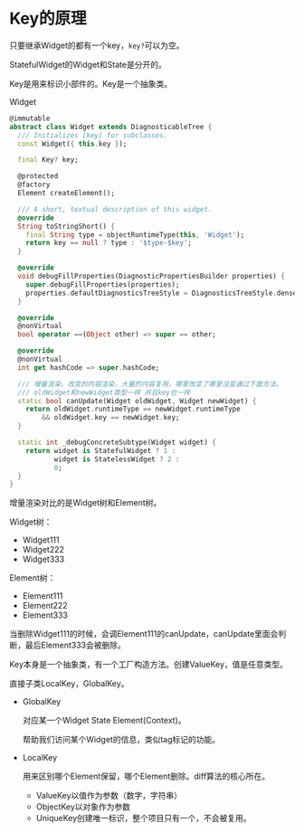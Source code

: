 # Key的原理

只要继承Widget的都有一个key，`key?`可以为空。

StatefulWidget的Widget和State是分开的。

Key是用来标识小部件的。Key是一个抽象类。

Widget

```dart
@immutable
abstract class Widget extends DiagnosticableTree {
  /// Initializes [key] for subclasses.
  const Widget({ this.key });

  final Key? key;

  @protected
  @factory
  Element createElement();

  /// A short, textual description of this widget.
  @override
  String toStringShort() {
    final String type = objectRuntimeType(this, 'Widget');
    return key == null ? type : '$type-$key';
  }

  @override
  void debugFillProperties(DiagnosticPropertiesBuilder properties) {
    super.debugFillProperties(properties);
    properties.defaultDiagnosticsTreeStyle = DiagnosticsTreeStyle.dense;
  }

  @override
  @nonVirtual
  bool operator ==(Object other) => super == other;

  @override
  @nonVirtual
  int get hashCode => super.hashCode;

  /// 增量渲染，改变的内容渲染，大量的内容复用，哪里改变了哪里没变通过下面方法。
  /// oldWidget和newWidget类型一样 并且key也一样
  static bool canUpdate(Widget oldWidget, Widget newWidget) {
    return oldWidget.runtimeType == newWidget.runtimeType
        && oldWidget.key == newWidget.key;
  }

  static int _debugConcreteSubtype(Widget widget) {
    return widget is StatefulWidget ? 1 :
           widget is StatelessWidget ? 2 :
           0;
  }
}
```

增量渲染对比的是Widget树和Element树。

Widget树：

- Widget111
- Widget222
- Widget333

Element树：

- Element111
- Element222
- Element333

当删除Widget111的时候，会调Element111的canUpdate，canUpdate里面会判断，最后Element333会被删除。

Key本身是一个抽象类，有一个工厂构造方法。创建ValueKey，值是任意类型。

直接子类LocalKey，GlobalKey。

- GlobalKey

  对应某一个Widget State Element(Context)。

  帮助我们访问某个Widget的信息，类似tag标记的功能。

- LocalKey

  用来区别哪个Element保留，哪个Element删除。diff算法的核心所在。

  - ValueKey以值作为参数（数字，字符串）
  - ObjectKey以对象作为参数
  - UniqueKey创建唯一标识，整个项目只有一个，不会被复用。
